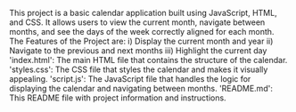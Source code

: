 This project is a basic calendar application built using JavaScript, HTML, and CSS. It allows users to view the current month, navigate between months, and see the days of the week correctly aligned for each month. 
The Features of the Project are:
i) Display the current month and year
ii) Navigate to the previous and next months
iii) Highlight the current day
'index.html': The main HTML file that contains the structure of the calendar.
'styles.css': The CSS file that styles the calendar and makes it visually appealing.
'script.js': The JavaScript file that handles the logic for displaying the calendar and navigating between months.
'README.md': This README file with project information and instructions.
